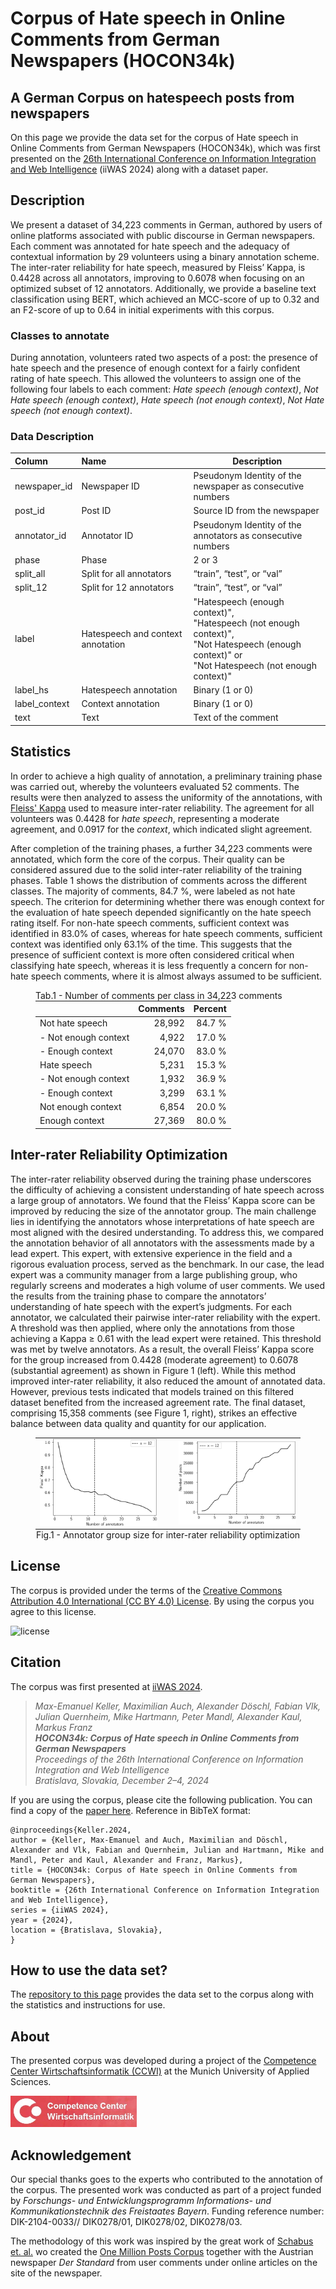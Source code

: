 # Corpus of Hate speech in Online Comments from German Newspapers (HOCON34k)
## A German Corpus on hatespeech posts from newspapers
On this page we provide the data set for the corpus of Hate speech in Online Comments from German Newspapers (HOCON34k), which was first presented on the [26th International Conference on Information Integration and Web Intelligence](https://www.iiwas.org/conferences/iiwas2024/) (iiWAS 2024) along with a dataset paper.
<!-- Details can be found in the section [Citation](#citation) below. -->

## Description
We present a dataset of 34,223 comments in German, authored by users of online platforms associated with public discourse in German newspapers. Each comment was annotated for hate speech and the adequacy of contextual information by 29 volunteers using a binary annotation scheme. The inter-rater reliability for hate speech, measured by Fleiss’ Kappa, is 0.4428 across all annotators, improving to 0.6078 when focusing on an optimized subset of 12 annotators. Additionally, we provide a baseline text classification using BERT, which achieved an MCC-score of up to 0.32 and an F2-score of up to 0.64 in initial experiments with this corpus.

### Classes to annotate
During annotation, volunteers rated two aspects of a post: the presence of hate speech and the presence of enough context for a fairly confident rating of hate speech. This allowed the volunteers to assign one of the following four labels to each comment: *Hate speech (enough context)*, *Not Hate speech (enough context)*, *Hate speech (not enough context)*, *Not Hate speech (not enough context)*.

### Data Description

<table>
<colgroup>
<col style="width: 18%" />
<col style="width: 36%" />
<col style="width: 44%" />
</colgroup>
<thead>
<tr class="header">
<th style="text-align: left;">Column</th>
<th style="text-align: left;">Name</th>
<th>Description</th>
</tr>
</thead>
<tbody>
<tr class="odd">
<td style="text-align: left;">newspaper_id</td>
<td style="text-align: left;">Newspaper ID</td>
<td>Pseudonym Identity of the newspaper as consecutive numbers</td>
</tr>
<tr class="even">
<td style="text-align: left;">post_id</td>
<td style="text-align: left;">Post ID</td>
<td>Source ID from the newspaper</td>
</tr>
<tr class="odd">
<td style="text-align: left;">annotator_id</td>
<td style="text-align: left;">Annotator ID</td>
<td>Pseudonym Identity of the annotators as consecutive numbers</td>
</tr>
<tr class="even">
<td style="text-align: left;">phase</td>
<td style="text-align: left;">Phase</td>
<td>2 or 3</td>
</tr>
<tr class="odd">
<td style="text-align: left;">split_all</td>
<td style="text-align: left;">Split for all annotators</td>
<td>“train”, “test”, or “val”</td>
</tr>
<tr class="even">
<td style="text-align: left;">split_12</td>
<td style="text-align: left;">Split for 12 annotators</td>
<td>“train”, “test”, or “val”</td>
</tr>
<tr class="odd">
<td style="text-align: left;">label</td>
<td style="text-align: left;">Hatespeech and context annotation</td>
<td>"Hatespeech (enough context)",<br/>
"Hatespeech (not enough context)",<br/>
"Not Hatespeech (enough context)" or<br/>
"Not Hatespeech (not enough context)"</td>
</tr>
<tr class="even">
<td style="text-align: left;">label_hs</td>
<td style="text-align: left;">Hatespeech annotation</td>
<td>Binary (1 or 0)</td>
</tr>
<tr class="even">
<td style="text-align: left;">label_context</td>
<td style="text-align: left;">Context annotation</td>
<td>Binary (1 or 0)</td>
</tr>
<tr class="odd">
<td style="text-align: left;">text</td>
<td style="text-align: left;">Text</td>
<td>Text of the comment</td>
</tr>
</tbody>
</table>

## Statistics
In order to achieve a high quality of annotation, a preliminary training phase was carried out, whereby the volunteers evaluated 52 comments. The results were then analyzed to assess the uniformity of the annotations, with [Fleiss' Kappa](https://en.wikipedia.org/wiki/Fleiss%27_kappa) used to measure inter-rater reliability. The agreement for all volunteers was 0.4428 for *hate speech*, representing a moderate agreement, and 0.0917 for the *context*, which indicated slight agreement.

After completion of the training phases, a further 34,223 comments were annotated, which form the core of the corpus. Their quality can be considered assured due to the solid inter-rater reliability of the training phases. Table 1 shows the distribution of comments across the different classes. The majority of comments, 84.7 %, were labeled as not hate speech. The criterion for determining whether there was enough context for the evaluation of hate speech depended significantly on the hate speech rating itself. For non-hate speech comments, sufficient context was identified in 83.0% of cases, whereas for hate speech comments, sufficient context was identified only 63.1% of the time. This suggests that the presence of sufficient context is more often considered critical when classifying hate speech, whereas it is less frequently a concern for non-hate speech comments, where it is almost always assumed to be sufficient.

<figure>
<figcaption>Tab.1 - Number of comments per class in 34,223 comments</figcaption>
<table style="margin: 0px auto;">
  <thead>
    <tr>
      <th></th>
      <th align="right">Comments</th>
      <th align="right">Percent</th>
    </tr>
  </thead>
  <tbody>
    <tr>
      <td align="left">Not hate speech</td>
      <td align="right">28,992</td>
      <td align="right">84.7 %</td>
    </tr>
    <tr>
      <td align="left">- Not enough context</td>
      <td align="right">4,922</td>
      <td align="right">17.0 %</td>
    </tr>
    <tr>
      <td align="left">- Enough context</td>
      <td align="right">24,070</td>
      <td align="right">83.0 %</td>
    </tr>
    <tr>
      <td align="left">Hate speech</td>
      <td align="right">5,231</td>
      <td align="right">15.3 %</td>
    </tr>
    <tr>
      <td align="left">- Not enough context</td>
      <td align="right">1,932</td>
      <td align="right">36.9 %</td>
    </tr>
    <tr>
      <td align="left">- Enough context</td>
      <td align="right">3,299</td>
      <td align="right">63.1 %</td>
    </tr>
    <tr>
      <td align="left">Not enough context</td>
      <td align="right">6,854</td>
      <td align="right">20.0 %</td>
    </tr>
    <tr>
      <td align="left">Enough context</td>
      <td align="right">27,369</td>
      <td align="right">80.0 %</td>
    </tr>
  </tbody>
</table>
</figure>

## Inter-rater Reliability Optimization
The inter-rater reliability observed during the training phase underscores the difficulty of achieving a consistent understanding of hate speech across a large group of annotators. We found that the Fleiss’ Kappa score can be improved by reducing the size of the annotator group. The main challenge lies in identifying the annotators whose interpretations of hate speech are most aligned with the desired understanding. To address this, we compared the annotation behavior of all annotators with the assessments made by a lead expert. This expert, with extensive experience in the field and a rigorous evaluation process, served as the benchmark. In our case, the lead expert was a community manager from a large publishing group, who regularly screens and moderates a high volume of user comments. We used the results from the training phase to compare the annotators’ understanding of hate speech with the expert’s judgments. For each annotator, we calculated their pairwise inter-rater reliability with the expert. A threshold was then applied, where only the annotations from those achieving a Kappa ≥ 0.61 with the lead expert were retained. This threshold was met by twelve annotators. As a result, the overall Fleiss’ Kappa score for the group increased from 0.4428 (moderate agreement) to 0.6078 (substantial agreement) as shown in Figure 1 (left). While this method improved inter-rater reliability, it also reduced the amount of annotated data. However, previous tests indicated that models trained on this filtered dataset benefited from the increased agreement rate. The final dataset, comprising 15,358 comments (see Figure 1, right), strikes an effective balance between data quality and quantity for our application.


<div>
<figure>
<table style="margin: 0px auto;">
<tr>
<td><img src="images/optimization_fleiss_kappa.png" width="95%" align="left"></td>
<td><img src="images/optimization_num_posts.png" width="95%" align="right"></td>
</tr>
</table>
<figcaption align="center">Fig.1 - Annotator group size for inter-rater reliability optimization</figcaption>
</figure>
</div>

## License
The corpus is provided under the terms of the [Creative Commons Attribution 4.0 International (CC BY 4.0) License](https://creativecommons.org/licenses/by/4.0/). By using the corpus you agree to this license.

<img alt="license" src="https://mirrors.creativecommons.org/presskit/buttons/88x31/png/by.png" width="118" height="41">


## Citation
The corpus was first presented at [iiWAS 2024](https://www.iiwas.org/conferences/iiwas2024/).
> *Max-Emanuel Keller, Maximilian Auch, Alexander Döschl, Fabian Vlk, Julian Quernheim, Mike Hartmann, Peter Mandl, Alexander Kaul, Markus Franz<br>
> **HOCON34k: Corpus of Hate speech in Online Comments from German Newspapers**<br>
> Proceedings of the 26th International Conference on Information Integration and Web Intelligence<br>
> Bratislava, Slovakia, December 2–4, 2024<br>*

If you are using the corpus, please cite the following publication. You can find a copy of the [paper here](https://www.iiwas.org/conferences/iiwas2024/iiwas-2024-proceedings.html). Reference in BibTeX format:
 ```
@inproceedings{Keller.2024,
 author = {Keller, Max-Emanuel and Auch, Maximilian and Döschl, Alexander and Vlk, Fabian and Quernheim, Julian and Hartmann, Mike and Mandl, Peter and Kaul, Alexander and Franz, Markus},
 title = {HOCON34k: Corpus of Hate speech in Online Comments from German Newspapers},
 booktitle = {26th International Conference on Information Integration and Web Intelligence},
 series = {iiWAS 2024},
 year = {2024},
 location = {Bratislava, Slovakia},
}
 ```


## How to use the data set?
The [repository to this page](https://github.com/ccwi/corpus-hocon34k) provides the data set to the corpus along with the statistics and instructions for use.

## About
The presented corpus was developed during a project of the <a href="https://www.wirtschaftsinformatik-muenchen.de/">Competence Center Wirtschaftsinformatik (CCWI)</a> at the Munich University of Applied Sciences.

<a href="https://www.wirtschaftsinformatik-muenchen.de/"><img src="images/logo-ccwi.png" height="50px"></a>

## Acknowledgement
Our special thanks goes to the experts who contributed to the annotation of the corpus. The presented work was conducted as part of a project funded by *Forschungs- und Entwicklungsprogramm Informations- und Kommunikationstechnik des Freistaates Bayern*. Funding reference number: DIK-2104-0033// DIK0278/01, DIK0278/02,
DIK0278/03.

The methodology of this work was inspired by the great work of [Schabus et. al.](http://dx.doi.org/10.1145/3077136.3080711) wo created the [One Million Posts Corpus](https://ofai.github.io/million-post-corpus/) together with the Austrian newspaper *Der Standard* from user comments under online articles on the site of the newspaper.

<!--
## How to run the experiments?
-->
